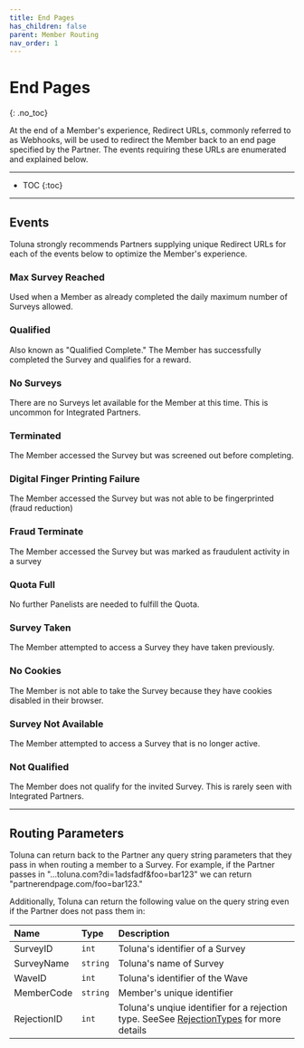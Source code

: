```yaml
---
title: End Pages
has_children: false
parent: Member Routing
nav_order: 1
---
```



# End Pages
{: .no_toc}

At the end of a Member's experience, Redirect URLs, commonly referred to as Webhooks, will be used to redirect the Member back to an end page specified by the Partner. The events requiring these URLs are enumerated and explained below.

---

* TOC
{:toc}

---

## Events

Toluna strongly recommends Partners supplying unique Redirect URLs for each of the events below to optimize the Member's experience.

### Max Survey Reached

Used when a Member as already completed the daily maximum number of Surveys allowed.

### Qualified

Also known as "Qualified Complete." The Member has successfully completed the Survey and qualifies for a reward.

### No Surveys

There are no Surveys let available for the Member at this time. This is uncommon for Integrated Partners.

### Terminated

The Member accessed the Survey but was screened out before completing.

### Digital Finger Printing Failure

The Member accessed the Survey but was not able to be fingerprinted (fraud reduction)

### Fraud Terminate

The Member accessed the Survey but was marked as fraudulent activity in a survey 

### Quota Full

No further Panelists are needed to fulfill the Quota.

### Survey Taken

The Member attempted to access a Survey they have taken previously.

### No Cookies

The Member is not able to take the Survey because they have cookies disabled in their browser.

### Survey Not Available

The Member attempted to access a Survey that is no longer active.

### Not Qualified

The Member does not qualify for the invited Survey. This is rarely seen with Integrated Partners.

---

## Routing Parameters

Toluna can return back to the Partner any query string parameters that they pass in when routing a member to a Survey. For example, if the Partner passes in "...toluna.com?di=1adsfadf&foo=bar123" we can return "partnerendpage.com/foo=bar123." 

Additionally, Toluna can return the following value on the query string even if the Partner does not pass them in:

| Name | Type | Description |
| :--- | :--- | :--- |
| SurveyID | ```int``` | Toluna's identifier of a Survey |
| SurveyName | ```string``` | Toluna's name of Survey |
| WaveID | ```int``` | Toluna's identifier of the Wave |
| MemberCode | ```string``` | Member's unique identifier |
| RejectionID | ```int``` | Toluna's unqiue identifier for a rejection type. SeeSee [RejectionTypes](\mapping\referencedataapi\rejectiontypes.html) for more details |